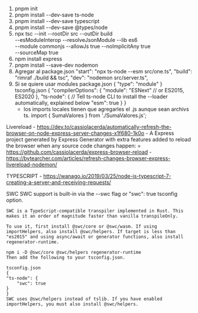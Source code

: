 1. pnpm init
2. pnpm install --dev-save ts-node
3. pnpm install --dev-save typescript
4. pnpm install --dev-save @types/node
5. npx tsc --init --rootDir src --outDir build \
        --esModuleInterop --resolveJsonModule --lib es6 \
        --module commonjs --allowJs true --noImplicitAny true \
        --sourceMap true
6. npm install express
7. pnpm install --save-dev nodemon
8. Agregar al package.json 
    "start": "npx ts-node --esm src/one.ts",
    "build": "rimraf ./build && tsc",
    "dev": "nodemon src/server.ts",
9. Si se quiere usar modules
    package.json
    {
    "type": "module"
    }
    tsconfig.json
    {
        "compilerOptions": {
            "module": "ESNext" // or ES2015, ES2020
        },
        "ts-node": {
            // Tell ts-node CLI to install the --loader automatically, explained below
            "esm": true
        }
    }
    - los imports locales tienen que agregarles el .js aunque sean archivs ts.
        import { SumaValores } from './SumaValores.js';

Livereload
    - https://dev.to/cassiolacerda/automatically-refresh-the-browser-on-node-express-server-changes-x1f680-1k0o
    - A Express project generated by Express Generator with extra features added to reload the browser when any source code changes happen: 
        = https://github.com/cassiolacerda/express-browser-reload
    - https://bytearcher.com/articles/refresh-changes-browser-express-livereload-nodemon/

TYPESCRIPT
    - https://wanago.io/2019/03/25/node-js-typescript-7-creating-a-server-and-receiving-requests/

SWC
    SWC support is built-in via the --swc flag or "swc": true tsconfig option.

    SWC is a TypeScript-compatible transpiler implemented in Rust. This makes it an order of magnitude faster than vanilla transpileOnly.

    To use it, first install @swc/core or @swc/wasm. If using importHelpers, also install @swc/helpers. If target is less than "es2015" and using async/await or generator functions, also install regenerator-runtime.

    npm i -D @swc/core @swc/helpers regenerator-runtime
    Then add the following to your tsconfig.json.

    tsconfig.json
    {
    "ts-node": {
        "swc": true
    }
    }
    SWC uses @swc/helpers instead of tslib. If you have enabled importHelpers, you must also install @swc/helpers.

